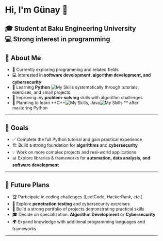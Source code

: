 # Hi, I'm Günay 👋
🎓 Student at Baku Engineering University  
💻 Strong interest in programming  
---
## 🚀 About Me
- 🎯 Currently exploring programming and related fields  
- 💻 Interested in **software development, algorithm development, and cybersecurity**  
- 🐍 Learning **Python** ![My Skills](https://skillicons.dev/icons?i=python) systematically through tutorials, exercises, and small projects  
- 🧩 Improving my **problem-solving** skills with algorithm challenges  
- 🌱 Planning to learn **C++![My Skills](https://skillicons.dev/icons?i=C++), Java![My Skills](https://skillicons.dev/icons?i=java) ** after mastering Python  

---

## 🎯 Goals
- ✅ Complete the full Python tutorial and gain practical experience  
- 🏗️ Build a strong foundation for **algorithms** and **cybersecurity**  
- 💡 Work on more complex projects and real-world applications  
- 📊 Explore libraries & frameworks for **automation, data analysis, and software development**  

---

## 🔮 Future Plans
- 🏆 Participate in coding challenges (LeetCode, HackerRank, etc.)  
- 🔐 Explore **penetration testing** and cybersecurity exercises  
- 📂 Build a strong portfolio of projects demonstrating practical skills  
- 🎓 Decide on specialization: **Algorithm Development** or **Cybersecurity**  
- 🌍 Expand knowledge with additional programming languages and frameworks  

---